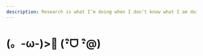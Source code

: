 ```yaml
---
description: Research is what I’m doing when I don’t know what I am doing.
---
```


# \(。-ω-\)&gt;🍵 \(･ิᗜ ･ิ@\)

##  <a id="ctf-and-learning"></a>

